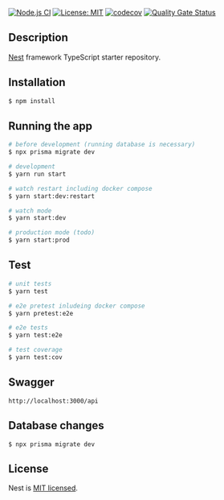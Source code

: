 [![Node.js CI](https://github.com/schneidermichael/cloudia-app/actions/workflows/node.yml/badge.svg)](https://github.com/schneidermichael/cloudia-app/actions/workflows/node.yml)
[![License: MIT](https://img.shields.io/badge/License-MIT-yellow.svg)](https://opensource.org/licenses/MIT)
[![codecov](https://codecov.io/gh/schneidermichael/cloudia-app/branch/main/graph/badge.svg?token=P5B0QY8RQ8)](https://codecov.io/gh/schneidermichael/cloudia-app)
[![Quality Gate Status](https://sonarcloud.io/api/project_badges/measure?project=schneidermichael_cloudia-app&metric=alert_status)](https://sonarcloud.io/summary/new_code?id=schneidermichael_cloudia-app)

## Description

[Nest](https://github.com/nestjs/nest) framework TypeScript starter repository.

## Installation

```bash
$ npm install
```

## Running the app

```bash
# before development (running database is necessary)
$ npx prisma migrate dev

# development
$ yarn run start

# watch restart including docker compose
$ yarn start:dev:restart

# watch mode
$ yarn start:dev

# production mode (todo)
$ yarn start:prod
```

## Test

```bash
# unit tests
$ yarn test

# e2e pretest inludeing docker compose
$ yarn pretest:e2e

# e2e tests
$ yarn test:e2e

# test coverage
$ yarn test:cov
```

## Swagger

`http://localhost:3000/api`

## Database changes
```
$ npx prisma migrate dev
```

## License

Nest is [MIT licensed](LICENSE).
